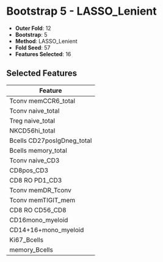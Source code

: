 # Bootstrap 5 - LASSO_Lenient

- **Outer Fold**: 12
- **Bootstrap**: 5
- **Method**: LASSO_Lenient
- **Fold Seed**: 57
- **Features Selected**: 16

## Selected Features

| Feature |
|---------|
| Tconv memCCR6_total |
| Tconv naive_total |
| Treg naive_total |
| NKCD56hi_total |
| Bcells CD27posIgDneg_total |
| Bcells memory_total |
| Tconv naive_CD3 |
| CD8pos_CD3 |
| CD8 RO PD1_CD3 |
| Tconv memDR_Tconv |
| Tconv memTIGIT_mem |
| CD8 RO CD56_CD8 |
| CD16mono_myeloid |
| CD14+16+mono_myeloid |
| Ki67_Bcells |
| memory_Bcells |

